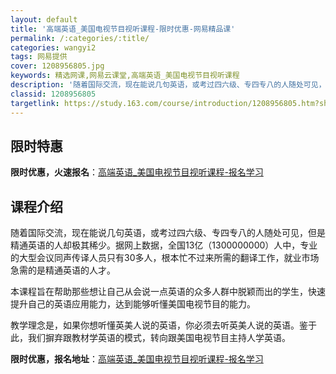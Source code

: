 ```yaml
---
layout: default
title: '高端英语_美国电视节目视听课程-限时优惠-网易精品课'
permalink: /:categories/:title/
categories: wangyi2
tags: 网易提供
cover: 1208956805.jpg
keywords: 精选网课,网易云课堂,高端英语_美国电视节目视听课程
description: '随着国际交流，现在能说几句英语，或考过四六级、专四专八的人随处可见，但是精通英语的人却极其稀少。据网上数据，全国13亿（'
classid: 1208956805
targetlink: https://study.163.com/course/introduction/1208956805.htm?share=1&shareId=1025206652&utm_campaign=share&utm_medium=iphoneShare&utm_source=&utm_u=1025206652
---
```


## 限时特惠

**限时优惠，火速报名**：[高端英语_美国电视节目视听课程-报名学习](https://study.163.com/course/introduction/1208956805.htm?share=1&shareId=1025206652&utm_campaign=share&utm_medium=iphoneShare&utm_source=&utm_u=1025206652)

## 课程介绍

随着国际交流，现在能说几句英语，或考过四六级、专四专八的人随处可见，但是精通英语的人却极其稀少。据网上数据，全国13亿（1300000000）人中，专业的大型会议同声传译人员只有30多人，根本忙不过来所需的翻译工作，就业市场急需的是精通英语的人才。

本课程旨在帮助那些想让自己从会说一点英语的众多人群中脱颖而出的学生，快速提升自己的英语应用能力，达到能够听懂美国电视节目的能力。

教学理念是，如果你想听懂英美人说的英语，你必须去听英美人说的英语。鉴于此，我们摒弃跟教材学英语的模式，转向跟美国电视节目主持人学英语。

**限时优惠，报名地址**：[高端英语_美国电视节目视听课程-报名学习](https://study.163.com/course/introduction/1208956805.htm?share=1&shareId=1025206652&utm_campaign=share&utm_medium=iphoneShare&utm_source=&utm_u=1025206652)

